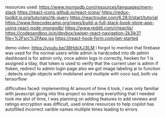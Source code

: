 resources used: 
https://www.mongodb.com/resources/languages/mern-stack
https://react-icons.github.io/react-icons/
https://redux-toolkit.js.org/tutorials/rtk-query
https://reactrouter.com/6.28.0/start/tutorial
https://www.freecodecamp.org/news/build-a-full-stack-book-store-app-using-react-node-mongodb/
https://www.reddit.com/r/reactjs/
https://codesandbox.io/p/devbox/swiper-react-navigation-2k3jk3?file=%2Fsrc%2FApp.jsx
https://react-hook-form.com/get-started


demo video:
https://youtu.be/38HdxXJ3lLM
i forgot to mention that firebase was used for the normal users while admin is hardcoded into db
admin dashboard is for admin only, once admin logs in correctly, heoken for 1  is assigned a tday, that token is used to verify that the current user is admin if !token, redirect to admin login page
also we got image labeling ai to function , detects single objects with mobilenet and multiple with coco ssd, both via tensorflow

difficulties faced:
implementing AI 
amount of time it took, I was only familiar with javascript going into this project so learning everything that I needed took me alot of time, I was planning on adding features to add reviews and ratings 
encryption was difficult, used online resources to help
copilot has autofilled incorrect varible names multiple times leading to errors





